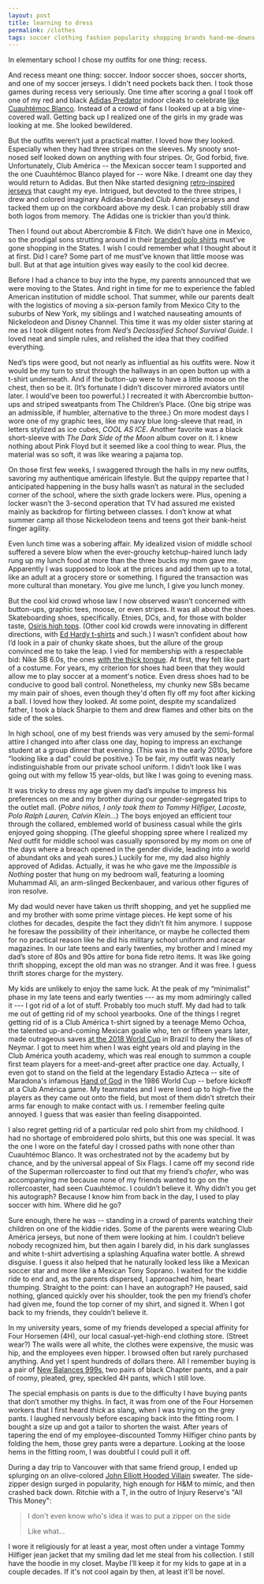 ```yaml
---
layout: post
title: learning to dress
permalink: /clothes
tags: soccer clothing fashion popularity shopping brands hand-me-downs vintage regret
---
```


In elementary school I chose my outfits for one thing: recess.
<!--more-->
And recess meant one thing: soccer.
Indoor soccer shoes, soccer shorts, and one of my soccer jerseys.
I didn't need pockets back then.
I took those games during recess very seriously.
One time after scoring a goal I took off one of my red and black [Adidas Predator](https://i.ebayimg.com/images/g/VTAAAOSwubFjyJXm/s-l1600.jpg) indoor cleats to celebrate [like Cuauhtémoc Blanco](https://www.si.com/.image/c_fit%2Ccs_srgb%2Cfl_progressive%2Cq_auto:good%2Cw_620/MTY4MTg1NjkzNDExMDkxODQw/blancoamericajpg.jpg).
Instead of a crowd of fans I looked up at a big vine-covered wall.
Getting back up I realized one of the girls in my grade was looking at me.
She looked bewildered.

But the outfits weren’t just a practical matter.
I loved how they looked.
Especially when they had three stripes on the sleeves.
My snooty snot-nosed self looked down on anything with four stripes.
Or, God forbid, five.
Unfortunately, Club América -- the Mexican soccer team I supported and the one Cuauhtémoc Blanco played for -- wore Nike.
I dreamt one day they would return to Adidas.
But then Nike started designing [retro-inspired jerseys](https://cf.ijersey.ru/upload/ttmall/img/20220316/c4c23dd9c310d06fff0a51e549abf2bf.png=z-550,550_f-webp) that caught my eye.
Intrigued, but devoted to the three stripes, I drew and colored imaginary Adidas-branded Club América jerseys and tacked them up on the corkboard above my desk.
I can probably still draw both logos from memory.
The Adidas one is trickier than you’d think.

Then I found out about Abercrombie & Fitch.
We didn’t have one in Mexico, so the prodigal sons strutting around in their [branded polo shirts](https://images.asos-media.com/products/abercrombie-fitch-stretch-core-moose-icon-logo-slim-fit-polo-in-aqua/9514100-1-aqua?$n_640w$&wid=513&fit=constrain) must’ve gone shopping in the States.
I wish I could remember what I thought about it at first.
Did I care?
Some part of me must’ve known that little moose was bull.
But at that age intuition gives way easily to the cool kid decree.

Before I had a chance to buy into the hype, my parents announced that we were moving to the States.
And right in time for me to experience the fabled American institution of middle school.
That summer, while our parents dealt with the logistics of moving a six-person family from Mexico City to the suburbs of New York, my siblings and I watched nauseating amounts of Nickelodeon and Disney Channel.
This time it was my older sister staring at me as I took diligent notes from *Ned’s Declassified School Survival Guide*.
I loved neat and simple rules, and relished the idea that they codified everything.

Ned’s tips were good, but not nearly as influential as his outfits were.
Now it would be my turn to strut through the hallways in an open button up with a t-shirt underneath.
And if the button-up were to have a little moose on the chest, then so be it.
(It’s fortunate I didn’t discover mirrored aviators until later.
I would’ve been too powerful.)
I recreated it with Abercrombie button-ups and striped sweatpants from The Children’s Place.
(One big stripe was an admissible, if humbler, alternative to the three.)
On more modest days I wore one of my graphic tees, like my navy blue long-sleeve that read, in letters stylized as ice cubes, _COOL AS ICE_.
Another favorite was a black short-sleeve with _The Dark Side of the Moon_ album cover on it.
I knew nothing about Pink Floyd but it seemed like a cool thing to wear.
Plus, the material was so soft, it was like wearing a pajama top.

On those first few weeks, I swaggered through the halls in my new outfits, savoring my authentique américain lifestyle.
But the quippy repartee that I anticipated happening in the busy halls wasn’t as natural in the secluded corner of the school, where the sixth grade lockers were.
Plus, opening a locker wasn’t the 3-second operation that TV had assured me existed mainly as backdrop for flirting between classes.
I don’t know at what summer camp all those Nickelodeon teens and teens got their bank-heist finger agility.

Even lunch time was a sobering affair.
My idealized vision of middle school suffered a severe blow when the ever-grouchy ketchup-haired lunch lady rung up my lunch food at more than the three bucks my mom gave me.
Apparently I was supposed to look at the prices and add them up to a total, like an adult at a grocery store or something.
I figured the transaction was more cultural than monetary.
You give me lunch, I give you lunch money.

But the cool kid crowd whose law I now observed wasn’t concerned with button-ups, graphic tees, moose, or even stripes.
It was all about the shoes.
Skateboarding shoes, specifically.
Etnies, DCs, and, for those with bolder taste, [Osiris high tops](https://i.ebayimg.com/images/g/bYsAAOSwFJNkLzje/s-l1600.jpg).
(Other cool kid crowds were innovating in different directions, with [Ed Hardy t-shirts](https://images.vestiairecollective.com/cdn-cgi/image/w=1024,q=75,f=auto,/produit/black-cotton-ed-hardy-t-shirt-29333521-1_3.jpg) and such.)
I wasn’t confident about how I’d look in a pair of chunky skate shoes, but the allure of the group convinced me to take the leap.
I vied for membership with a respectable bid: Nike SB 6.0s, the ones [with the thick tongue](https://ep1.pinkbike.org/p3pb2717883/p3pb2717883.jpg).
At first, they felt like part of a costume.
For years, my criterion for shoes had been that they would allow me to play soccer at a moment's notice.
Even dress shoes had to be conducive to good ball control.
Nonetheless, my chunky new SBs became my main pair of shoes, even though they'd often fly off my foot after kicking a ball.
I loved how they looked.
At some point, despite my scandalized father, I took a black Sharpie to them and drew flames and other bits on the side of the soles.

In high school, one of my best friends was very amused by the semi-formal attire I changed into after class one day, hoping to impress an exchange student at a group dinner that evening.
(This was in the early 2010s, before “looking like a dad” could be positive.)
To be fair, my outfit was nearly indistinguishable from our private school uniform.
I didn’t look like I was going out with my fellow 15 year-olds, but like I was going to evening mass.

It was tricky to dress my age given my dad’s impulse to impress his preferences on me and my brother during our gender-segregated trips to the outlet mall.
(_Pobre niños, I only took them to Tommy Hilfiger, Lacoste, Polo Ralph Lauren, Calvin Klein..._)
The boys enjoyed an efficient tour through the collared, emblemed world of business casual while the girls enjoyed going shopping.
(The gleeful shopping spree where I realized my _Ned_ outfit for middle school was casually sponsored by my mom on one of the days where a breach opened in the gender divide, leading into a world of abundant oks and yeah sures.)
Luckily for me, my dad also highly approved of Adidas.
Actually, it was he who gave me the _Impossible is Nothing_ poster that hung on my bedroom wall, featuring a looming Muhammad Ali, an arm-slinged Beckenbauer, and various other figures of iron resolve.

My dad would never have taken us thrift shopping, and yet he supplied me and my brother with some prime vintage pieces.
He kept some of his clothes for decades, despite the fact they didn’t fit him anymore.
I suppose he foresaw the possibility of their inheritance, or maybe he collected them for no practical reason like he did his military school uniform and racecar magazines.
In our late teens and early twenties, my brother and I mined my dad’s store of 80s and 90s attire for bona fide retro items.
It was like going thrift shopping, except the old man was no stranger.
And it was free.
I guess thrift stores charge for the mystery.

My kids are unlikely to enjoy the same luck.
At the peak of my “minimalist” phase in my late teens and early twenties --- as my mom admiringly called it --- I got rid of a lot of stuff.
Probably too much stuff.
My dad had to talk me out of getting rid of my school yearbooks.
One of the things I regret getting rid of is a Club América t-shirt signed by a teenage Memo Ochoa, the talented up-and-coming Mexican goalie who, ten or fifteen years later, made outrageous saves [at the 2018 World Cup](https://youtu.be/Cm_pMHQokZo) in Brazil to deny the likes of Neymar.
I got to meet him when I was eight years old and playing in the Club América youth academy, which was real enough to summon a couple first team players for a meet-and-greet after practice one day.
Actually, I even got to stand on the field at the legendary Estadio Azteca -- site of Maradona's infamous [Hand of God](https://www.wikiwand.com/en/The_hand_of_God)
in the 1986 World Cup -- before kickoff at a Club América game.
My teammates and I were lined up to high-five the players as they came out onto the field, but most of them didn’t stretch their arms far enough to make contact with us.
I remember feeling quite annoyed.
I guess that was easier than feeling disappointed.

I also regret getting rid of a particular red polo shirt from my childhood.
I had no shortage of embroidered polo shirts, but this one was special.
It was the one I wore on the fateful day I crossed paths with none other than Cuauhtémoc Blanco.
It was orchestrated not by the academy but by chance, and by the universal appeal of Six Flags.
I came off my second ride of the Superman rollercoaster to find out that my friend’s _chofer_, who was accompanying me because none of my friends wanted to go on the rollercoaster, had seen Cuauhtémoc.
I couldn’t believe it.
Why didn’t you get his autograph?
Because I know him from back in the day, I used to play soccer with him.
Where did he go?

Sure enough, there he was -- standing in a crowd of parents watching their children on one of the kiddie rides.
Some of the parents were wearing Club América jerseys, but none of them were looking at him.
I couldn’t believe nobody recognized him, but then again I barely did, in his dark sunglasses and white t-shirt advertising a splashing Aquafina water bottle.
A shrewd disguise.
I guess it also helped that he naturally looked less like a Mexican soccer star and more like a Mexican Tony Soprano.
I waited for the kiddie ride to end and, as the parents dispersed, I approached him, heart thumping.
Straight to the point: can I have an autograph?
He paused, said nothing, glanced quickly over his shoulder, took the pen my friend’s chofer had given me, found the top corner of my shirt, and signed it.
When I got back to my friends, they couldn’t believe it.

In my university years, some of my friends developed a special affinity for Four Horsemen (4H), our local casual-yet-high-end clothing store.
(Street wear?)
The walls were all white, the clothes were expensive, the music was hip, and the employees even hipper.
I browsed often but rarely purchased anything.
And yet I spent hundreds of dollars there.
All I remember buying is a pair of [New Balances 999s](https://i5.walmartimages.com/asr/a396975e-5179-4c8d-ba54-7f35ad0f9405.991d8e29db17eb16b368646b49a6da9c.jpeg), two pairs of black Chapter pants, and a pair of roomy, pleated, grey, speckled 4H pants, which I still love.

The special emphasis on pants is due to the difficulty I have buying pants that don’t smother my thighs.
In fact, it was from one of the Four Horsemen workers that I first heard _thick_ as slang, when I was trying on the grey pants.
I laughed nervously before escaping back into the fitting room.
I bought a size up and got a tailor to shorten the waist.
After years of tapering the end of my employee-discounted Tommy Hilfiger chino pants by folding the hem, those grey pants were a departure.
Looking at the loose hems in the fitting room, I was doubtful I could pull it off.

During a day trip to Vancouver with that same friend group, I ended up splurging on an olive-colored [John Elliott Hooded Villain](https://www.johnelliott.com/cdn/shop/products/HOODED_VILLAIN_OLIVE_06_1424x.jpg?v=1569005291) sweater.
The side-zipper design surged in popularity, high enough for H&M to mimic, and then crashed back down.
Ritchie with a T, in the outro of Injury Reserve's "All This Money":
> I don't even know who's idea it was to put a zipper on the side
>
> Like what...

I wore it religiously for at least a year, most often under a vintage Tommy Hilfiger jean jacket that my smiling dad let me steal from his collection.
I still have the hoodie in my closet.
Maybe I’ll keep it for my kids to gape at in a couple decades.
If it's not cool again by then, at least it'll be novel.
